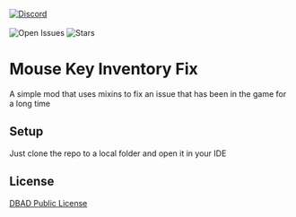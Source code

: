 [![Discord](https://discordapp.com/api/guilds/959153592869224579/widget.png?style=banner2)](https://discord.gg/qpc69BUeDe)\
\
![Open Issues](https://img.shields.io/github/issues/Elephant1214/MouseKeyInventoryFix?style=for-the-badge)
![Stars](https://img.shields.io/github/stars/Elephant1214/MouseKeyInventoryFix?style=for-the-badge)

# Mouse Key Inventory Fix
A simple mod that uses mixins to fix an issue that has been in the game for a long time

## Setup
Just clone the repo to a local folder and open it in your IDE

## License
[DBAD Public License](https://github.com/Elephant1214/MouseKeyInventoryFix/blob/master/LICENSE)
